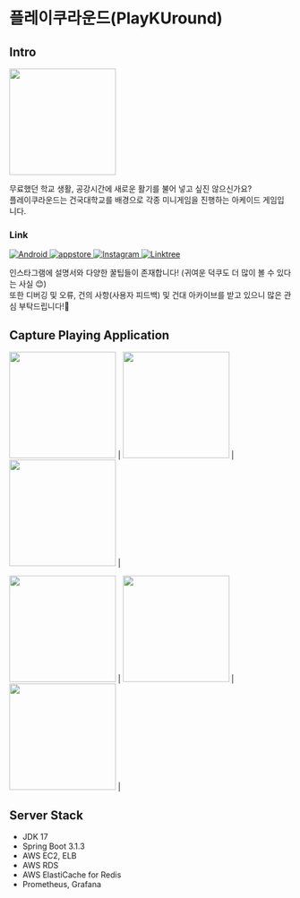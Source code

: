 # 플레이쿠라운드(PlayKUround)

## Intro
<img src="https://github.com/playkuround/playkuround-server/assets/51076814/dccb9bf1-2e1b-40a9-b19c-8401e26fe82a" width="190" />

무료했던 학교 생활, 공강시간에 새로운 활기를 불어 넣고 싶진 않으신가요? <br>
플레이쿠라운드는 건국대학교를 배경으로 각종 미니게임을 진행하는 아케이드 게임입니다.<br>

### Link
<a href="https://play.google.com/store/apps/details?id=com.umc.playkuround"> 
  <img src="https://img.shields.io/badge/android-%2334A853.svg?style=for-the-badge&logo=Android&logoColor=white" alt="Android"/>
</a>
<a href="https://apps.apple.com/kr/app/playkuround/id6664073073"> 
  <img src="https://img.shields.io/badge/iOS-0D96F6.svg?style=for-the-badge&logo=appstore&logoColor=white" alt="appstore"/>
</a>
<a href="https://www.instagram.com/playkuround_"> 
  <img src="https://img.shields.io/badge/instagram-%23E4405F.svg?style=for-the-badge&logo=Instagram&logoColor=white" alt="Instagram"/>
</a>
<a href="https://litt.ly/playkuround"> 
  <img src="https://img.shields.io/badge/Linktree-%2343E55E.svg?style=for-the-badge&logo=Linktree&logoColor=white" alt="Linktree"/>
</a>

인스타그램에 설명서와 다양한 꿀팁들이 존재합니다! (귀여운 덕쿠도 더 많이 볼 수 있다는 사실 😊) <br>
또한 디버깅 및 오류, 건의 사항(사용자 피드백) 및 건대 아카이브를 받고 있으니 많은 관심 부탁드립니다!💪

## Capture Playing Application
<img src="https://github.com/playkuround/playkuround-server/assets/51076814/a0d00550-8471-4f03-b92f-d3fe137665c1" width="190"/> |
<img src="https://github.com/playkuround/playkuround-server/assets/51076814/f319e711-71af-4dad-8878-24ab786c6377" width="190"/> |
<img src="https://github.com/playkuround/playkuround-server/assets/51076814/66539156-27bf-4ac3-a64b-883293b60c32" width="190"/> |

<img src="https://github.com/playkuround/playkuround-server/assets/51076814/9ff2a877-ef43-473c-a377-28cec2bff911" width="190"/> |
<img src="https://github.com/playkuround/playkuround-server/assets/51076814/e3a3c347-0a75-4ce8-8553-776819ec611e" width="190"/> |
<img src="https://github.com/playkuround/playkuround-server/assets/51076814/a6d0e3f5-fe40-48fa-ac6f-7297ee7d7137" width="190"/> |

## Server Stack
- JDK 17
- Spring Boot 3.1.3
- AWS EC2, ELB
- AWS RDS
- AWS ElastiCache for Redis
- Prometheus, Grafana
